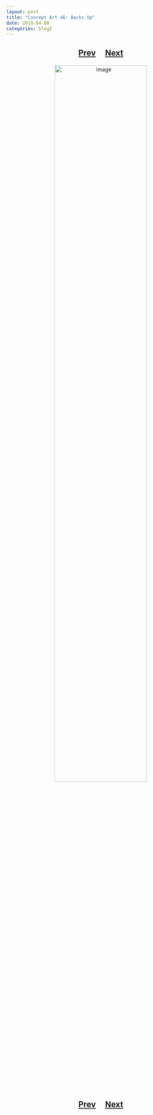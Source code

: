 ```yaml
---
layout: post
title: "Concept Art 46: Backs Up"
date: 2019-04-08
categories: blog2
---
```


<h2>
  <p style="text-align:center;">
    <a href="/wingsofthechorus/archive/2019/04/06/conceptart45">Prev</a>
    &nbsp;&nbsp;&nbsp;
    <a href="/wingsofthechorus/archive/2019/04/10/conceptart47">Next</a>
  </p>
</h2>

<p style="text-align:center;">
  <img src="/wingsofthechorus/images/conceptart/ca46v4.png" width="70%" alt="image"/>
</p>

<h2>
  <p style="text-align:center;">
    <a href="/wingsofthechorus/archive/2019/04/06/conceptart45">Prev</a>
    &nbsp;&nbsp;&nbsp;
    <a href="/wingsofthechorus/archive/2019/04/10/conceptart47">Next</a>
  </p>
</h2>

